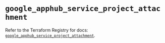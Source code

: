 # `google_apphub_service_project_attachment`

Refer to the Terraform Registry for docs: [`google_apphub_service_project_attachment`](https://registry.terraform.io/providers/hashicorp/google/6.12.0/docs/resources/apphub_service_project_attachment).
